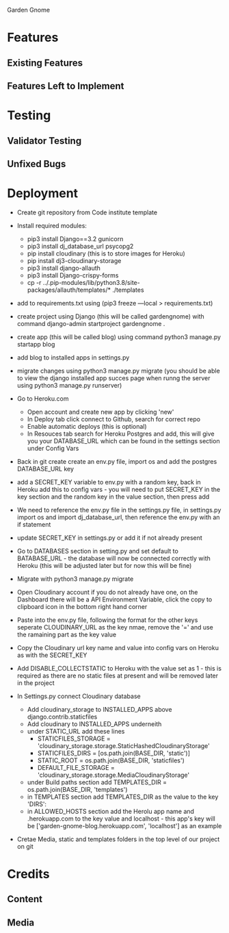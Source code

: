 Garden Gnome
# Features

## Existing Features

## Features Left to Implement

# Testing

## Validator Testing

## Unfixed Bugs

# Deployment
- Create git repository from Code institute template
- Install required modules:
    - pip3 install Django==3.2 gunicorn
    - pip3 install dj_database_url psycopg2
    - pip install cloudinary (this is to store images for Heroku)
    - pip install dj3-cloudinary-storage
    - pip3 install django-allauth
    - pip3 install Django-crispy-forms
    - cp -r ../.pip-modules/lib/python3.8/site-packages/allauth/templates/* ./templates
- add to requirements.txt using (pip3 freeze —local > requirements.txt)

- create project using Django (this will be called gardengnome) with command django-admin startproject gardengnome .

- create app (this will be called blog) using command python3 manage.py startapp blog
- add blog to installed apps in settings.py
- migrate changes using python3 manage.py migrate (you should be able to view the django installed app succes page when runng the server using python3 manage.py runserver)

- Go to Heroku.com
    - Open account and create new app by clicking 'new'
    - In Deploy tab click connect to Github, search for correct repo
    - Enable automatic deploys (this is optional)
    - In Resouces tab search for Heroku Postgres and add, this will give you your DATABASE_URL which can be found in the settings section under Config Vars

- Back in git create create an env.py file, import os and add the postgres DATABASE_URL key 
- add a SECRET_KEY variable to env.py with a random key, back in Heroku add this to config vars - you will need to put SECRET_KEY in the key section and the random key in the value section, then press add
- We need to reference the env.py file in the settings.py file, in settings.py import os and import dj_database_url, then reference the env.py with an if statement
- update SECRET_KEY in settings.py or add it if not already present
- Go to DATABASES section in setting.py and set default to BATABASE_URL - the database will now be connected correctly with Heroku (this will be adjusted later but for now this will be fine)
- Migrate with python3 manage.py migrate
- Open Cloudinary account if you do not already have one, on the Dashboard there will be a API Environment Variable, click the copy to clipboard icon in the bottom right hand corner
- Paste into the env.py file, following the format for the other keys seperate CLOUDINARY_URL as the key nmae, remove the '=' and use the ramaining part as the key value
- Copy the Cloudinary url key name and value into config vars on Heroku as with the SECRET_KEY
- Add DISABLE_COLLECTSTATIC to Heroku with the value set as 1 - this is required as there are no static files at present and will be removed later in the project

- In Settings.py connect Cloudinary database
    - Add cloudinary_storage to INSTALLED_APPS above django.contrib.staticfiles
    - Add cloudinary to INSTALLED_APPS underneith
    - under STATIC_URL add these lines
        - STATICFILES_STORAGE = 'cloudinary_storage.storage.StaticHashedCloudinaryStorage'
        - STATICFILES_DIRS = [os.path.join(BASE_DIR, 'static')]
        - STATIC_ROOT = os.path.join(BASE_DIR, 'staticfiles')
        - DEFAULT_FILE_STORAGE = 'cloudinary_storage.storage.MediaCloudinaryStorage'
    - under Build paths section add TEMPLATES_DIR = os.path.join(BASE_DIR, 'templates')
    - in TEMPLATES section add TEMPLATES_DIR as the value to the key 'DIRS':
    - in ALLOWED_HOSTS section add the Herolu app name and .herokuapp.com to the key value and localhost - this app's key will be ['garden-gnome-blog.herokuapp.com', 'localhost'] as an example
- Cretae Media, static and templates folders in the top level of our project on git


# Credits

## Content

## Media